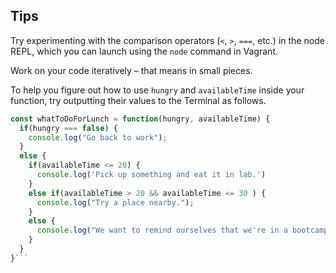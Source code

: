 ## Tips

Try experimenting with the comparison operators (`<`, `>`, `===`, etc.) in the node REPL, which you can launch using the `node` command in Vagrant.

Work on your code iteratively – that means in small pieces. 

To help you figure out how to use `hungry` and `availableTime` inside your function, try outputting their values to the Terminal as follows.

```javascript
const whatToDoForLunch = function(hungry, availableTime) {
  if(hungry === false) {
    console.log("Go back to work");
  }
  else {
    if(availableTime <= 20) {
      console.log('Pick up something and eat it in lab.')
    }
    else if(availableTime > 20 && availableTime <= 30 ) {
      console.log("Try a place nearby.");
    }
    else {
      console.log("We want to remind ourselves that we're in a bootcamp and that we should reconsider how much time we actually have to spare.")
    }
  }
}```